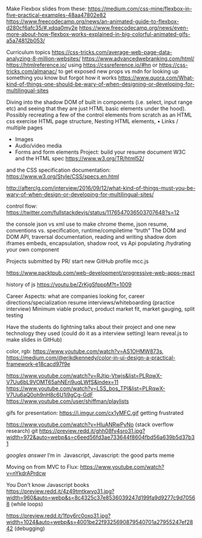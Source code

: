 Make Flexbox slides from these: https://medium.com/css-mine/flexbox-in-five-practical-examples-48aa47802e82
https://www.freecodecamp.org/news/an-animated-guide-to-flexbox-d280cf6afc35/#.xdqa0my2e
https://www.freecodecamp.org/news/even-more-about-how-flexbox-works-explained-in-big-colorful-animated-gifs-a5a74812b053/




Curriculum topics
https://css-tricks.com/average-web-page-data-analyzing-8-million-websites/ https://www.advancedwebranking.com/html/
https://htmlreference.io/
using https://cssreference.io/#hn or https://css-tricks.com/almanac/ to get exposed new props vs mdn for looking up something you know but forgot how it works
https://www.quora.com/What-kind-of-things-one-should-be-wary-of-when-designing-or-developing-for-multilingual-sites

Diving into the shadow DOM of built in components (i.e. select, input range etc) and seeing that they are just HTML basic elements under the hood). Possibly recreating a few of the control elements from scratch as an HTML css exercise
HTML page structure, Nesting HTML elements,	•	Links / multiple pages
* Images
* Audio/video media
* Forms and form elements
Project: build your resume document
W3C and the HTML spec https://www.w3.org/TR/html52/ 

and the CSS specification documentation: https://www.w3.org/Style/CSS/specs.en.html

http://afterclg.com/interview/2016/09/12/what-kind-of-things-must-you-be-wary-of-when-design-or-developing-for-multilingual-sites/

control flow: https://twitter.com/fullstackdevjs/status/1176547036503707648?s=12

the console
json vs xml use to make chrome theme, json resume, conventions vs. specification, runtime/compiletime “truth”
The DOM and DOM API, traversal
documentation, reading and writing
shadow dom
iframes embeds, encapsulation, shadow root, vs Api populating /hydrating your own component

Projects submitted by PR/ start new GitHub profile mcc.js

https://www.packtpub.com/web-development/progressive-web-apps-react

history of js https://youtu.be/ZrKjgSfpppM?t=1009

Career Aspects:
what are companies looking for, career directions/specialization
resume
interviews/whiteboarding (practice interview)
Minimum viable product, product market fit, market gauging, split testing

Have the students do lightning talks about their project and one new technology they used (could do it as a interview setting) learn reveal.js to make slides in GitHub)

color, rgb: https://www.youtube.com/watch?v=AS1OHMW873s, https://medium.com/@erikdkennedy/color-in-ui-design-a-practical-framework-e18cacd97f9e


https://www.youtube.com/watch?v=RJtjp-Vtwjs&list=PLRqwX-V7Uu6bL9VOMT65ahNEri9uqLWfS&index=11
https://www.youtube.com/watch?v=LSS_bos_TPI&list=PLRqwX-V7Uu6aQ0oh9nH8c6U1j9gCg-GdF
https://www.youtube.com/user/shiffman/playlists


gifs for presentation:
https://i.imgur.com/cx1yMFC.gif getting frustrated

https://www.youtube.com/watch?v=HluANRwPyNo (stack overflow research)
git https://preview.redd.it/ghh08fv4sro31.jpg?width=972&auto=webp&s=c6eed56fd3ae733644f8604fbd56a639b5d37b31

*googles answer* I’m in 
Javascript, Javascript: the good parts meme 

Moving on from MVC to Flux: https://www.youtube.com/watch?v=nYkdrAPrdcw

You Don’t know Javascript books
 https://preview.redd.it/4z49tmtkwvo31.jpg?width=960&auto=webp&s=8c4325c37e8536039247d199fa9d9277c9d70568 (while loops)

https://preview.redd.it/1fpy6rc0oxo31.jpg?width=1024&auto=webp&s=4001be22f9325690879540701a27955247ef2842 (debugging)
